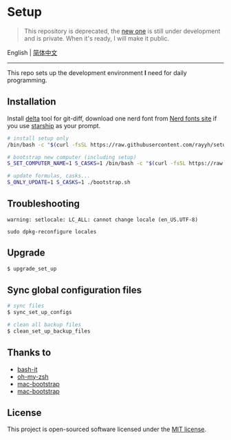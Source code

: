 # Setup

> This repository is deprecated, the [new one](https://github.com/RayYH/dotfiles) is still under development and is private. When it's ready, I will make it public.

English | [简体中文](README_zh_CN.md)

---

This repo sets up the development environment **I** need for daily programming.

## Installation

Install [delta](https://github.com/dandavison/delta) tool for git-diff, download one nerd font from [Nerd fonts site](https://www.nerdfonts.com/) if you use [starship](https://starship.rs/) as your prompt.

```bash
# install setup only
/bin/bash -c "$(curl -fsSL https://raw.githubusercontent.com/rayyh/setup/master/install.sh)"

# bootstrap new computer (including setup)
S_SET_COMPUTER_NAME=1 S_CASKS=1 /bin/bash -c "$(curl -fsSL https://raw.githubusercontent.com/rayyh/setup/master/bootstrap.sh)"

# update formulas, casks...
S_ONLY_UPDATE=1 S_CASKS=1 ./bootstrap.sh
```

## Troubleshooting

```
warning: setlocale: LC_ALL: cannot change locale (en_US.UTF-8)
```

```shell
sudo dpkg-reconfigure locales
```

## Upgrade

```bash
$ upgrade_set_up
```

## Sync global configuration files

```bash
# sync files
$ sync_set_up_configs

# clean all backup files
$ clean_set_up_backup_files
```

## Thanks to

* [bash-it](https://github.com/Bash-it/bash-it)
* [oh-my-zsh](https://github.com/ohmyzsh/ohmyzsh)
* [mac-bootstrap](https://github.com/joshukraine/mac-bootstrap)
* [mac-bootstrap](https://github.com/deild/mac-bootstrap)

## License

This project is open-sourced software licensed under the [MIT license](LICENSE).
